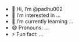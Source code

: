 - 👋 Hi, I’m @padhu002
- 👀 I’m interested in ...
- 🌱 I’m currently learning ...
- 😄 Pronouns: ...
- ⚡ Fun fact: ...

<!---
padhu002/padhu002 is a ✨ special ✨ repository because its `README.md` (this file) appears on your GitHub profile.
You can click the Preview link to take a look at your changes.
--->
